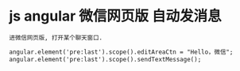 # js angular 微信网页版 自动发消息

```txt
进微信网页版, 打开某个聊天窗口.

angular.element('pre:last').scope().editAreaCtn = "Hello，微信";
angular.element('pre:last').scope().sendTextMessage();

```